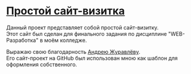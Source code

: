 # [Простой сайт-визитка](http://www.seig.tk)

Данный проект представляет собой простой сайт-визитку.  
Этот сайт был сделан для финального задания по дисциплине "WEB-Разработка" в моём колледже.

Выражаю свою благодарность [Андрею Журавлёву](https://github.com/andreycrane/andreycrane.github.io).  
Его сайт-проект на GitHub был использован мною как шаблон для оформления собственного.
